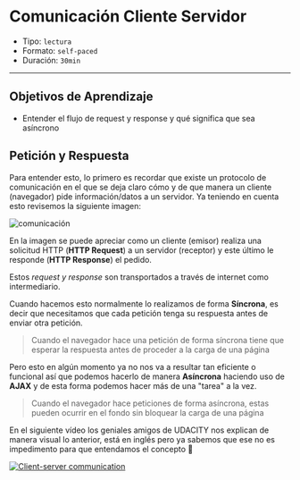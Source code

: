# Comunicación Cliente Servidor

- Tipo: `lectura`
- Formato: `self-paced`
- Duración: `30min`

***

## Objetivos de Aprendizaje

- Entender el flujo de request y response y qué significa que sea asíncrono

## Petición y Respuesta

Para entender esto, lo primero es recordar que existe un protocolo de
comunicación en el que se deja claro cómo y de que manera un cliente
(navegador) pide información/datos a un servidor. Ya teniendo en cuenta
esto revisemos la siguiente imagen:

![comunicación](http://www.solocodigoweb.com/wp-content/uploads/2017/06/clientserver.jpg)

En la imagen se puede apreciar como un cliente (emisor) realiza una solicitud
HTTP (**HTTP Request**) a un servidor (receptor) y este último le responde
(**HTTP Response**) el pedido.

Estos _request y response_ son transportados a través de internet como
intermediario.

Cuando hacemos esto normalmente lo realizamos de forma **Síncrona**, es decir
que necesitamos que cada petición tenga su respuesta antes de enviar otra
petición.

> Cuando el navegador hace una petición de forma síncrona tiene que esperar la
> respuesta antes de proceder a la carga de una página

Pero esto en algún momento ya no nos va a resultar tan eficiente o funcional
así que podemos hacerlo de manera **Asíncrona** haciendo uso de **AJAX** y de
esta forma podemos hacer más de una "tarea" a la vez.

> Cuando el navegador hace peticiones de forma asíncrona, estas pueden
> ocurrir en el fondo sin bloquear la carga de una página

En el siguiente vídeo los geniales amigos de UDACITY nos explican de manera
visual lo anterior, está en inglés pero ya sabemos que ese no es impedimento
para que entendamos el concepto :muscle:

[![Client-server communication](https://img.youtube.com/vi/nozbz6J3_4w/0.jpg)](https://youtu.be/nozbz6J3_4w)
